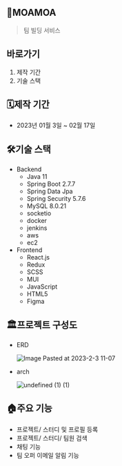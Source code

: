 ## 🐇MOAMOA
> 팀 빌딩 서비스
> 

## 바로가기

1. 제작 기간
2. 기술 스택

## 🗓제작 기간

- 2023년 01월 3일 ~ 02월 17일

## 🛠기술 스택

- Backend
    - Java 11
    - Spring Boot 2.7.7
    - Spring Data Jpa
    - Spring Security 5.7.6
    - MySQL 8.0.21
    - socketio
    - docker
    - jenkins
    - aws
    - ec2
- Frontend
    - React.js
    - Redux
    - SCSS
    - MUI
    - JavaScript
    - HTML5
    - Figma

## 🏛프로젝트 구성도

- ERD
    
   ![Image Pasted at 2023-2-3 11-07](https://user-images.githubusercontent.com/57094856/216495339-f4b74b06-2f6f-479b-af91-d43f53b8241c.png)
    
- arch
    
    ![undefined (1) (1)](https://user-images.githubusercontent.com/57094856/216495146-62e3d7e6-87ad-4c1e-bee1-53cf86e61f03.png)
    

## 🏠주요 기능

- 프로젝트/ 스터디 및 프로필 등록
- 프로젝트/ 스터디/ 팀원 검색
- 채팅 기능
- 팀 오퍼 이메일 알림 기능